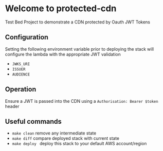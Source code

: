 # Welcome to protected-cdn

Test Bed Project to demonstrate a CDN protected by Oauth JWT Tokens

## Configuration

Setting the following environment variable prior to deploying the stack will configure the lambda with the appropriate JWT validation

* `JWKS_URI`
* `ISSUER`
* `AUDIENCE`

## Operation

Ensure a JWT is passed into the CDN using a `Authorisation: Bearer $token` header

## Useful commands

-   `make clean` remove any intermediate state
-   `make diff` compare deployed stack with current state
-   `make deploy ` deploy this stack to your default AWS account/region
